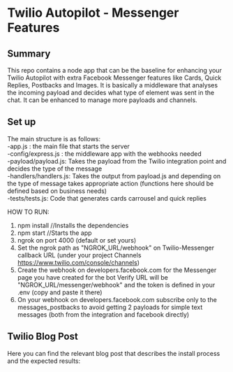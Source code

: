 # Twilio Autopilot - Messenger Features

## Summary
This repo contains a node app that can be the baseline for enhancing your Twilio Autopilot with extra Facebook Messenger features like Cards, Quick Replies, Postbacks and Images.
It is basically a middleware that analyses the incoming payload and decides what type of element was sent in the chat. It can be enhanced to manage more payloads and channels.

## Set up
The main structure is as follows:  
-app.js : the main file that starts the server  
-config/express.js : the middleware app with the webhooks needed  
-payload/payload.js: Takes the payload from the Twilio integration point and decides the type of the message  
-handlers/handlers.js: Takes the output from payload.js and depending on the type of message takes appropriate action (functions here should be defined based on business needs)  
-tests/tests.js: Code that generates cards carrousel and quick replies


HOW TO RUN:
1. npm install //Installs the dependencies  
2. npm start //Starts the app
3. ngrok on port 4000 (default or set yours)
4. Set the ngrok path as "NGROK_URL/webhook" on Twilio-Messenger callback URL (under your project Channels https://www.twilio.com/console/channels)
5. Create the webhook on developers.facebook.com for the Messenger page you have created for the bot Verify URL will be "NGROK_URL/messenger/webhook" and the token is defined in your .env (copy and paste it there)
6. On your webhook on developers.facebook.com subscribe only to the messages_postbacks to avoid getting 2 payloads for simple text messages (both from the integration and facebook directly)


## Twilio Blog Post
Here you can find the relevant blog post that describes the install process and the expected results:
